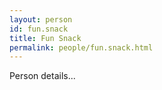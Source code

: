```yaml
---
layout: person
id: fun.snack
title: Fun Snack
permalink: people/fun.snack.html
---
```


Person details...